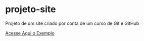 # projeto-site
 Projeto de um site criado por conta de um curso de Git e GitHub
 
 [Acesse Aqui o Exemplo](https://jpedroxd.github.io/projeto-site/)
